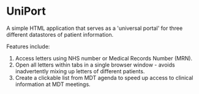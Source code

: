 # UniPort

A simple HTML application that serves as a 'universal portal' for three different datastores of patient information. 

Features include:

1. Access letters using NHS number or Medical Records Number (MRN).
2. Open all letters within tabs in a single browser window - avoids inadvertently mixing up letters of different patients.
3. Create a clickable list from MDT agenda to speed up access to clinical information at MDT meetings.
